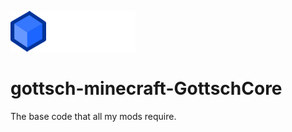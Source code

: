 ![](./GottschCore1.12/src/resources/gottschcore-logo.png)
# gottsch-minecraft-GottschCore
The base code that all my mods require.


